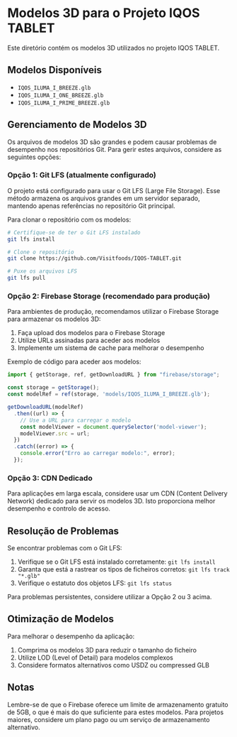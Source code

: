 # Modelos 3D para o Projeto IQOS TABLET

Este diretório contém os modelos 3D utilizados no projeto IQOS TABLET.

## Modelos Disponíveis

- `IQOS_ILUMA_I_BREEZE.glb`
- `IQOS_ILUMA_I_ONE_BREEZE.glb`
- `IQOS_ILUMA_I_PRIME_BREEZE.glb`

## Gerenciamento de Modelos 3D

Os arquivos de modelos 3D são grandes e podem causar problemas de desempenho nos repositórios Git. Para gerir estes arquivos, considere as seguintes opções:

### Opção 1: Git LFS (atualmente configurado)

O projeto está configurado para usar o Git LFS (Large File Storage). Esse método armazena os arquivos grandes em um servidor separado, mantendo apenas referências no repositório Git principal.

Para clonar o repositório com os modelos:

```bash
# Certifique-se de ter o Git LFS instalado
git lfs install

# Clone o repositório
git clone https://github.com/Visitfoods/IQOS-TABLET.git

# Puxe os arquivos LFS
git lfs pull
```

### Opção 2: Firebase Storage (recomendado para produção)

Para ambientes de produção, recomendamos utilizar o Firebase Storage para armazenar os modelos 3D:

1. Faça upload dos modelos para o Firebase Storage
2. Utilize URLs assinadas para aceder aos modelos
3. Implemente um sistema de cache para melhorar o desempenho

Exemplo de código para aceder aos modelos:

```javascript
import { getStorage, ref, getDownloadURL } from "firebase/storage";

const storage = getStorage();
const modelRef = ref(storage, 'models/IQOS_ILUMA_I_BREEZE.glb');

getDownloadURL(modelRef)
  .then((url) => {
    // Use a URL para carregar o modelo
    const modelViewer = document.querySelector('model-viewer');
    modelViewer.src = url;
  })
  .catch((error) => {
    console.error("Erro ao carregar modelo:", error);
  });
```

### Opção 3: CDN Dedicado

Para aplicações em larga escala, considere usar um CDN (Content Delivery Network) dedicado para servir os modelos 3D. Isto proporciona melhor desempenho e controlo de acesso.

## Resolução de Problemas

Se encontrar problemas com o Git LFS:

1. Verifique se o Git LFS está instalado corretamente: `git lfs install`
2. Garanta que está a rastrear os tipos de ficheiros corretos: `git lfs track "*.glb"`
3. Verifique o estatuto dos objetos LFS: `git lfs status`

Para problemas persistentes, considere utilizar a Opção 2 ou 3 acima.

## Otimização de Modelos

Para melhorar o desempenho da aplicação:

1. Comprima os modelos 3D para reduzir o tamanho do ficheiro
2. Utilize LOD (Level of Detail) para modelos complexos
3. Considere formatos alternativos como USDZ ou compressed GLB

## Notas

Lembre-se de que o Firebase oferece um limite de armazenamento gratuito de 5GB, o que é mais do que suficiente para estes modelos. Para projetos maiores, considere um plano pago ou um serviço de armazenamento alternativo.
